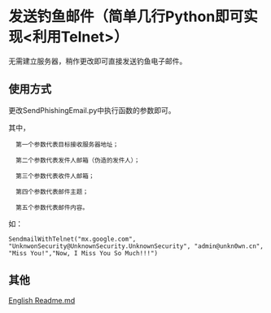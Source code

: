 # 发送钓鱼邮件（简单几行Python即可实现<利用Telnet>）
无需建立服务器，稍作更改即可直接发送钓鱼电子邮件。

## 使用方式
更改SendPhishingEmail.py中执行函数的参数即可。

其中，

      第一个参数代表目标接收服务器地址；

      第二个参数代表发件人邮箱（伪造的发件人）；
      
      第三个参数代表收件人邮箱；
      
      第四个参数代表邮件主题；
      
      第五个参数代表邮件内容。

如：

    SendmailWithTelnet("mx.google.com", "UnknwonSecurity@UnknownSecurity.UnknownSecurity", "admin@unkn0wn.cn", "Miss You!","Now, I Miss You So Much!!!")


## 其他
[English Readme.md](https://github.com/UnknownU0/SendPhishingEmail/blob/main/README-EN.md)
